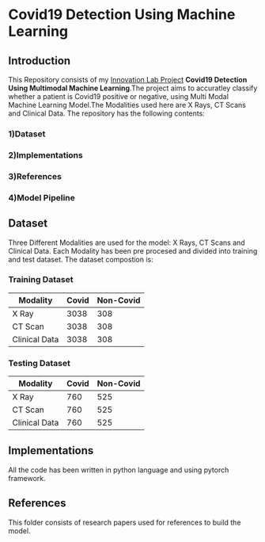 # Covid19 Detection Using Machine Learning
## Introduction
This Repository consists of my [Innovation Lab Project](https://docs.google.com/presentation/d/1LPq08cP0Z1bEI-OKVU-tCAihWARn7QuL3_DimFe0mtQ/edit#slide=id.g127b2ed826e_0_0)  **Covid19 Detection Using Multimodal Machine Learning**.The project aims to accuratley classify whether a patient is  Covid19 positive or negative, using Multi Modal Machine Learning Model.The Modalities used here are X Rays, CT Scans and Clinical Data. The repository has the following contents:
### 1)Dataset
### 2)Implementations
### 3)References
### 4)Model Pipeline

## Dataset
Three Different Modalities are used for the model: X Rays, CT Scans and Clinical Data. Each Modality has been pre procesed and divided into training and test dataset.
The dataset compostion is:<br>
### Training Dataset

| Modality      |   Covid  | Non-Covid |
|---------------|----------|---------- |
| X Ray         |   3038   |    308    |
| CT Scan       |   3038   |    308    |
| Clinical Data |   3038   |    308    |

### Testing Dataset

| Modality      |   Covid  | Non-Covid |
|---------------|----------|---------- |
| X Ray         |   760    |    525    |
| CT Scan       |   760    |    525    |
| Clinical Data |   760    |    525    |

## Implementations
All the code has been written in python language and using pytorch framework.

## References
This folder consists of research papers used for references to build the model.









 
 
